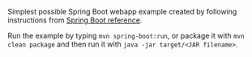 Simplest possible Spring Boot webapp example created by following instructions from [Spring Boot reference](http://docs.spring.io/spring-boot/docs/current/reference/htmlsingle/).

Run the example by typing `mvn spring-boot:run`, or package it with `mvn clean package` and then run it with `java -jar target/<JAR filename>`.

